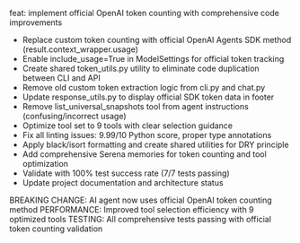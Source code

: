 feat: implement official OpenAI token counting with comprehensive code improvements

- Replace custom token counting with official OpenAI Agents SDK method (result.context_wrapper.usage)
- Enable include_usage=True in ModelSettings for official token tracking
- Create shared token_utils.py utility to eliminate code duplication between CLI and API
- Remove old custom token extraction logic from cli.py and chat.py
- Update response_utils.py to display official SDK token data in footer
- Remove list_universal_snapshots tool from agent instructions (confusing/incorrect usage)
- Optimize tool set to 9 tools with clear selection guidance
- Fix all linting issues: 9.99/10 Python score, proper type annotations
- Apply black/isort formatting and create shared utilities for DRY principle
- Add comprehensive Serena memories for token counting and tool optimization
- Validate with 100% test success rate (7/7 tests passing)
- Update project documentation and architecture status

BREAKING CHANGE: AI agent now uses official OpenAI token counting method
PERFORMANCE: Improved tool selection efficiency with 9 optimized tools
TESTING: All comprehensive tests passing with official token counting validation
